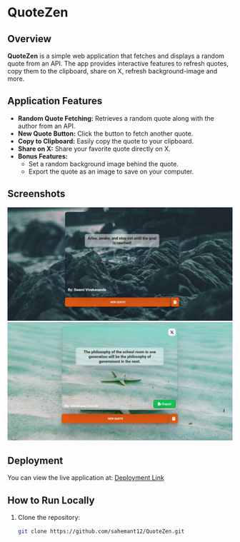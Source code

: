 # QuoteZen

## Overview

**QuoteZen** is a simple web application that fetches and displays a random quote from an API. The app provides interactive features to refresh quotes, copy them to the clipboard, share on X, refresh background-image and more.

## Application Features

- **Random Quote Fetching:** Retrieves a random quote along with the author from an API.
- **New Quote Button:** Click the button to fetch another quote.
- **Copy to Clipboard:** Easily copy the quote to your clipboard.
- **Share on X:** Share your favorite quote directly on X.
- **Bonus Features:**
  - Set a random background image behind the quote.
  - Export the quote as an image to save on your computer.

## Screenshots

![Screenshot 1](./image/Screenshot-1.png)
![Screenshot 2](./image/Screenshot-2.png)

## Deployment

You can view the live application at: [Deployment Link](https://quote-zen.vercel.app/)

## How to Run Locally

1. Clone the repository:
   ```bash 
   git clone https://github.com/sahemant12/QuoteZen.git
